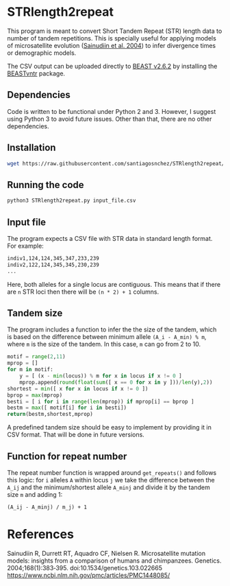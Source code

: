 # STRlength2repeat

This program is meant to convert Short Tandem Repeat (STR) length data to number of tandem repetitions. This is specially useful for applying models of microsatellite evolution \([Sainudiin et al. 2004](#references)\) to infer divergence times or demographic models.

The CSV output can be uploaded directly to [BEAST v2.6.2](https://github.com/CompEvol/beast2/releases) by installing the [BEASTvntr](https://github.com/rbouckaert/BEASTvntr) package.

## Dependencies

Code is written to be functional under Python 2 and 3. However, I suggest using Python 3 to avoid future issues. Other than that, there are no other dependencies.

## Installation

```bash
wget https://raw.githubusercontent.com/santiagosnchez/STRlength2repeat/master/STRlength2repeat.py
```

## Running the code

```bash
python3 STRlength2repeat.py input_file.csv
```

## Input file

The program expects a CSV file with STR data in standard length format.
For example:

```bash
indiv1,124,124,345,347,233,239
indiv2,122,124,345,345,230,239
...
```

Here, both alleles for a single locus are contiguous. This means that if there are `n` STR loci then there will be `(n * 2) + 1` columns.

## Tandem size

The program includes a function to infer the the size of the tandem, which is based on the difference between minimum allele `(A_i - A_min) % m`, where `m` is the size of the tandem. In this case, `m` can go from 2 to 10.

```python
motif = range(2,11)
mprop = []
for m in motif:
    y = [ (x - min(locus)) % m for x in locus if x != 0 ]
    mprop.append(round(float(sum([ x == 0 for x in y ]))/len(y),2))
shortest = min([ x for x in locus if x != 0 ])
bprop = max(mprop)
besti = [ i for i in range(len(mprop)) if mprop[i] == bprop ]
bestm = max([ motif[i] for i in besti])
return(bestm,shortest,mprop)
```

A predefined tandem size should be easy to implement by providing it in CSV format. That will be done in future versions.

## Function for repeat number

The repeat number function is wrapped around `get_repeats()` and follows this logic: for `i` alleles `A` within locus `j` we take the difference between the `A_ij` and the minimum/shortest allele `A_minj` and divide it by the tandem size `m` and adding 1:

`(A_ij - A_minj) / m_j) + 1`

# References

Sainudiin R, Durrett RT, Aquadro CF, Nielsen R. Microsatellite mutation models: insights from a comparison of humans and chimpanzees. Genetics. 2004;168(1):383‐395. doi:10.1534/genetics.103.022665
https://www.ncbi.nlm.nih.gov/pmc/articles/PMC1448085/

